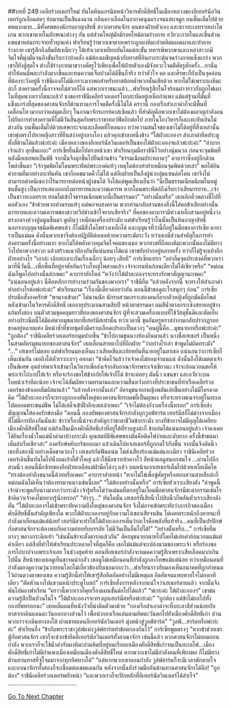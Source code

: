 ##บทที่ 249 เคลียร์วอเตอร์ใหม่
บันไดหินแกรนิตหน้าวิหารศักดิ์สิทธิ์ในเมืองหลวงของอีเทอร์นัลวินเตอร์ถูกเลือดสดๆ ย้อมจนเป็นสีแดงฉาน กลิ่นคาวเลือดในอากาศฉุนแรงจนแสบจมูก
บนพื้นเต็มไปด้วยศพมากมาย...มีทั้งศพของนักรบอาญาสิทธิ์ สาวกศาสนจักร คนของฝ่ายตัวเอง และชาวทะเลทรายเผ่าโมเกน พวกเขาตายในลักษณะต่างๆ กัน แต่ส่วนใหญ่มักมีรอยไหม้ตามร่างกาย อวัยวะภายในและชิ้นส่วนแขนขาหล่นกระจายทั่วทุกแห่ง ฟาเรียนรู้ว่าพวกเขาตายเพราะถูกผงหิมะอำมหิตแผดเผาและทำลายร่างกาย
เขารู้สึกถึงสัมผัสเหนียวๆ ใต้เท้าเวลาเหยียบบันไดแต่ละขั้น ทหารพิพากษาและเหล่าสาวกมีจิตใจที่มุ่งมั่นจนถึงขั้นเรียกว่าบ้าคลั่ง แม้ต้องเผชิญหน้ากับทาสที่กินยากระตุ้นจนร่างกายแข็งแกร่ง พวกเขาก็ยังสู้สุดใจ ต่างใช้ร่างกายมาขวางศัตรูไว้เพียงเพื่อให้ฝ่ายตัวเองมีจังหวะโจมตีศัตรูสักครั้ง...ยานั่นทำให้คนมีพละกำลังมากขึ้นและทนความเจ็บปวดได้ดีขึ้นก็จริง ทว่าหัวใจ คอ และศีรษะก็ยังเป็นจุดอ่อนที่ต้องระวังอยู่ดี ราชินีเองก็ไม่มีเกราะมากพอสำหรับทาสต้อยต่ำพวกนั้นเสียด้วย
หากไม่ใช่เพราะผงหิมะล่ะก็ สงครามครั้งนี้อาจจบไม่สวยก็ได้
แต่พวกเราชนะแล้ว...ฟาเรียนรู้สึกในใจร้อนผ่าวราวกับถูกไฟเผา ในที่สุดพวกเราก็ชนะแล้ว! ธงของราชินีเคลียร์วอเตอร์โบกสะบัดอยู่เหนือกำแพง แม้แต่ฐานที่มั่นที่แข็งแกร่งที่สุดของศาสนจักรก็ต้านทานการโจมตีครั้งนี้ไม่ได้ คราวนี้ กองเรือสำเภาดำก็จะมีพื้นที่เคลื่อนไหวมากกว่าแค่มุมเล็กๆ ในอาณาจักรเกรย์คาสเซิลแล้ว ที่สำคัญคือพวกเขาไม่ต้องผลาญกำลังคนไปกับการทำสงครามที่ไม่มีวันสิ้นสุดกับพระราชาทอว์ฟิคอีกต่อไป
ภายในโถงวิหารก็เละเทะยับเยินไม่ต่างกัน บนพื้นเต็มไปด้วยเศษกระจกและเลือดที่ไหลนอง ทว่าความสนใจของเขาไม่ได้อยู่ที่สิ่งเหล่านั้น เขาพุ่งตรงไปหาหญิงสาวที่ยืนสง่าอยู่กลางโถง แล้วคุกเข่าลงหนึ่งข้าง “ใต้ฝ่าละอองฯ สำเภาดำยึดประตูทั้งสี่ด้านได้แล้วพ่ะย่ะค่ะ เมืองหลวงของอีเทอร์นัลวินเตอร์เป็นของใต้ฝ่าละอองฯแล้วพ่ะย่ะค่ะ”
“ลำบากเจ้าแล้ว ลุกขึ้นเถอะ” การ์เซียยื่นมือไปตรงหน้าเขา
ฟาเรียนกุมมือราชินีไว้อย่างนุ่มนวล ก่อนจะจุมพิตที่หลังมือเธอพอเป็นพิธี จากนั้นจึงลุกขึ้นไปยืนด้านข้าง
“ธรรมเนียมประหลาดๆ” คาบาราซึ่งอยู่อีกด้านโพล่งขึ้นมา “เจ้าจุมพิตไม่โดนพระหัตถ์พระองค์แท้ๆ เหตุใดต้องทำท่าเหมือนจุมพิตด้วยเล่า”
พอได้ยินคำถามที่มาอย่างกะทันหัน เขาก็อดขมวดคิ้วไม่ได้ แต่อีกฝ่ายเป็นถึงผู้นำกลุ่มแซนด์สโตน เขาจึงไม่สามารถตำหนิเธอว่าไร้มารยาทต่อหน้าฝูงชนได้ จึงได้แต่พูดเสียงเย็นว่า “นี่เป็นธรรมเนียมนิยมในหมู่ชนชั้นสูง เป็นการแสดงออกถึงมารยาทและความเคารพ หากโดนพระหัตถ์ถึงเรียกว่าเสียมารยาท...เจ้าเป็นชาวทะเลทราย ย่อมไม่เข้าใจธรรมเนียมพวกนี้เป็นธรรมดา”
“อย่างนั้นหรือ” เธอเลิกคิ้วพลางชี้ไปที่คอตัวเอง “ข้าช่วยพวกท่านรบแท้ๆ แต่พอจบสงคราม พวกท่านกลับสวมของสิ่งนี้ใส่คอข้าเสียอย่างนั้น มารยาทและความเคารพของชาวทวีปช่างเข้าใจยากเสียจริง”
ที่คอของคาบารามีห่วงเหล็กสวมอยู่หนึ่งวง ตรงกลางห่วงปูดนูนขึ้นมา ดูเผินๆ เหมือนเครื่องประดับ แต่ฟาเรียนรู้ว่าในนั้นเป็นหินอาญาสิทธิ์ นอกจากกุญแจชนิดพิเศษแล้ว ก็ไม่มีสิ่งใดไขห่วงเหล็กได้ และกุญแจที่ว่านี้ก็อยู่ในมือของการ์เซีย คาบาราเป็นแม่มด ดังนั้นพวกเขาจึงต้องปฏิบัติต่อเธอด้วยความระมัดระวัง ทว่าเธอมีส่วนสำคัญในการทำสงครามครั้งนี้อย่างมาก หากไม่ได้พลังควบคุมจิตใจคนของเธอ พวกทาสที่ถือผงหิมะพวกนั้นคงไม่มีทางวิ่งไปหาพวกสาวก แล้วสร้างแนวป้องกันที่แน่นหนาได้แน่ เขาขยับปากอยู่หลายครั้ง ทว่าก็ไม่รู้จะแย้งอีกฝ่ายอย่างไร
“เอาล่ะ เลิกทะเลาะกันเรื่องเล็กๆ น้อยๆ เสียที” การ์เซียแทรก “อย่าลืมจุดประสงค์ที่พวกเรามาที่นี่วันนี้...เพื่อพื้นที่อยู่อาศัยอันกว้างใหญ่ไพศาลแล้ว เจ้าจะทนหินก้อนเดียวไม่ได้เชียวหรือ”
“หม่อมฉันก็พูดไปอย่างนั้นล่ะเพคะ” คาบารายักไหล่ “หวังว่าใต้ฝ่าละอองฯจะทรงรักษาสัญญานะเพคะ”
“แน่นอนอยู่แล้ว นี่คือหลักการทำงานร่วมกันของพวกเรา” ราชินียิ้ม
“แล้วหลังจากนี้ จะทรงให้สำเภาดำทำอย่างไรต่อพ่ะย่ะค่ะ” ฟาเรียนถาม
“เรื่องนี้เดี๋ยวค่อยว่ากัน ตอนนี้ข้าขอดูอะไรสนุกๆ ก่อน” การ์เซียปรบมือสั่งองครักษ์ “พานางเข้ามา”
ไม่นานนัก นักรบสวมเกราะสองคนก็ลากตัวหญิงที่ถูกมัดมือไพล่หลังเข้ามาในวิหารศักดิ์สิทธิ์
เธออายุประมาณสามสิบปี หน้าตาธรรมดา ผมสีน้ำตาลกระเซิงสยายอยู่ข้างแก้มทั้งสอง บนตัวสวมชุดคลุมยาวสีทองของศาสนจักร ผู้ที่จะสวมเครื่องแบบที่ใช้วัสดุชั้นดีและตัดเย็บอย่างประณีตนี้ได้มีแค่พวกมุขนายกที่เฮอร์มีสเท่านั้น ทว่าเวลานี้ ชุดอันหรูหราสง่างามกลับปรากฏรอยขาดอยู่หลายแห่ง มิหนำซ้ำที่ชายชุดยังมีคราบเลือดเปรอะเป็นดวงๆ
“คนผู้นี้คือ...มุขนายกหรือพ่ะย่ะค่ะ”
“ถูกต้อง” ราชินีเคลียร์วอเตอร์ยกมุมปากขึ้น “ข้าไปถามขุนนางท้องถิ่นมาแล้ว นางชื่อเฮเธอร์ เป็นหนึ่งในสามอัครมุขนายกของศาสนจักร” เธอเลื่อนสายตาไปที่อีกฝ่าย “ว่าอย่างไรเล่า ข้าพูดไม่ผิดกระมัง”
“...” เฮเธอร์ไม่ตอบ แต่ฟาเรียนมองเห็นแววเสียดสีและเย้ยหยันที่ฉายอยู่ในตาเธอ
แน่นอนว่าการ์เซียก็เห็นเช่นกัน เธอถึงได้หัวเราะเบาๆ ออกมา “ข้าคิดไว้แล้วว่าเจ้าคงไม่ยอมจำนนแน่ ดังนั้นถึงได้เมตตาเจ้าเป็นพิเศษ อุตส่าห์พาเจ้าเข้ามาในวิหารเพื่อส่งเจ้ากลับอาณาจักรพระเจ้าเชียวนะ เจ้าจะอ้อนวอนขอให้พระเจ้าไถ่บาปให้เจ้า หรือจะร้องขอให้ข้าอภัยให้เจ้าก็ได้ ข้าจะค่อยๆ ตัดนิ้ว แขนขา และอวัยวะบนใบหน้าเจ้าทีละน้อย เจ้าจะได้สัมผัสความทรมานและความสิ้นหวังอย่างที่ประชาชนที่ท่าเรือเคลียร์วอเตอร์ของข้าเคยสัมผัสมาแล้ว”
“แล้วหลังจากนั้นเล่า” อัครมุขนายกหญิงพลันเอ่ยขึ้นอย่างไม่มีใครคาดคิด “ใต้ฝ่าละอองฯก็จะทรงถูกกองทัพใหญ่ของศาสนจักรบดขยี้เป็นผุยผง หรือจะทรงพเนจรอยู่ในทะเลไปตลอดพระชนม์ชีพ ไม่ได้เสด็จเข้าฝั่งอีกเลยเล่าเพคะ”
“เจ้าไม่ต้องกังวลเรื่องนี้หรอก” การ์เซียส่งสัญญาณให้องครักษ์ลงมือ “ตอนนี้ กองทัพของศาสนจักรกำลังบุกวูลฟ์ฮาร์ต เฮอร์มีสก็ไม่ต่างจากเมืองที่ไม่มีการป้องกันนั่นล่ะ ข้าว่าเรื่องนี้น่าจะสำคัญกว่าชะตาชีวิตข้ากระมัง บางทีข้าอาจไม่มีบุญได้เหยียบเมืองศักดิ์สิทธิ์ใหม่ แต่ถ้าเป็นเมืองศักดิ์สิทธิ์เก่าที่อยู่ใต้ที่ราบสูงล่ะก็ ข้าถล่มได้แน่นอนอยู่แล้ว เจ้าคงเคยได้ยินเรื่องน้ำในแม่น้ำดำมาบ้างกระมัง คุณสมบัติพิเศษของมันคือติดไฟง่ายและดับยาก ครั้งนี้ข้าขนมาเต็มลำเรือเชียวล่ะ”
องครักษ์หยิบกริชออกมา แล้วเดินไปหาเฮเธอร์ที่ถูกกดไว้กับพื้น จากนั้นจึงตัดนิ้วเธอทิ้งสองนิ้วอย่างเด็ดขาดว่องไว
เฮเธอร์กัดฟันแน่น ไม่ส่งเสียงร้องแม้แต่แอะเดียว
ราชินีเคลียร์วอเตอร์เดินขึ้นบันไดไปนั่งบนเก้าอี้ตัวใหญ่ แล้วใช้มือขวาเท้าคางไว้ สีหน้าแลดูสนอกสนใจ
...ผ่านไปอีกสามนิ้ว ตอนนี้มือซ้ายของอีกฝ่ายเหลือแต่ฝ่ามือโล่งๆ แล้ว บนหน้าผากเฮเธอร์เต็มไปด้วยเหงื่อเม็ดโต
“ทรงต้องทำถึงขนาดนี้ด้วยหรือเพคะ” คาบาราส่ายหน้า “หากไม่ใช่เพื่อขู่ศัตรูหรือสอบสวนสายสืบล่ะก็ หม่อมฉันไม่เห็นว่าต้องทรมานนางเช่นนี้เลย”
“ไม่ต้องอย่างนั้นหรือ” การ์เซียหัวเราะเสียงดัง “คำพูดนี้เจ้าน่าจะพูดกับนางมากกว่ากระมัง เจ้ารู้หรือไม่ว่าแม่มดที่ตกอยู่ในเงื้อมมือศาสนจักรมีชะตากรรมเช่นไร ข้าคิดว่าเจ้าคงไม่อยากรู้นักหรอก”
“ฮ่าๆๆ...” ทันใดนั้น เฮเธอร์ที่เสียนิ้วไปสิบนิ้วก็พลันหัวเราะเสียงดังลั่น “ใต้ฝ่าละอองฯไม่เข้าพระทัยความยิ่งใหญ่ของศาสนจักร จึงไม่อาจเข้าพระทัยว่าภารกิจของเมืองศักดิ์สิทธิ์นั้นสำคัญเพียงใด พวกใต้ฝ่าละอองฯอยู่กับความโง่เขลาเสียจนชิน ไม่เคยตระหนักถึงหายนะที่กำลังมาเยือนแม้แต่น้อย! เฮอร์มีสจะทำให้ใต้ฝ่าละอองฯเห็นว่าอะไรคือพลังที่แท้จริง...คนที่เป็นปรปักษ์กับศาสนจักรจะต้องพบกับความย่อยยับบรรลัย ไม่มีวันเป็นอื่นไปได้!”
“อย่างนั้นหรือ...” การ์เซียยิ้มบางๆ พลางกระดิกเท้า “เช่นนั้นข้าจะตั้งตารอแล้วกัน”
อัครมุขนายกตายไปโดยไม่เอ่ยคำอ้อนวอนแม้แต่คำเดียว แต่สิ่งที่ทำให้ฟาเรียนประหลาดใจที่สุดก็คือ เธอไม่แม้แต่จะเปล่งนามของพระเจ้า หรือร้องขอการไถ่บาปจากพระเจ้าเลย ในช่วงสุดท้าย ตอนที่เฮเธอร์กำลังจะหมดความรู้สึกเพราะเสียเลือดมากเกินไปนั้น สีหน้าของเธอดูเย็นชาจนน่ากลัว เธอดูไม่เหมือนคนที่กำลังถูกลงโทษแม้แต่น้อย ทว่าเหมือนคนที่กำลังมองดูความวุ่นวายบนโลกไม่เกี่ยวข้องกับเธอมากกว่า...ฟาเรียนราวกับมองเห็นอนาคตที่ถูกกำหนดไว้ผ่านดวงตาของเธอ
ความรู้สึกนี้ทำให้เขารู้สึกอึดอัดอย่างไม่มีเหตุผล อึดอัดจนแทบหายใจไม่ออกทีเดียว
“ตัดหัวนางไปแขวนหน้าประตูโบสถ์” การ์เซียสั่งการหลังจากแน่ใจว่าเฮเธอร์ตายแล้ว จากนั้นจึงหันไปมองฟาเรียน “คราวนี้พวกเราก็คุยเรื่องแผนขั้นต่อไปได้แล้ว”
“พ่ะย่ะค่ะ ใต้ฝ่าละอองฯ” เขาข่มความรู้สึกปั่นป่วนในใจ “ใต้ฝ่าละอองฯจะทรงบุกเฮอร์มีสหรือพ่ะย่ะค่ะ”
“ถูกต้อง แต่ข้าไม่ยกไปทั้งกองทัพหรอกนะ” เธอคลี่แผนที่หนังวัวที่นำติดตัวมาด้วย “กองเรือสำเภาดำจะทิ้งกะลาสีส่วนน้อยกับทาสจากดินแดนตะวันออกบางส่วนไว้ เพื่อนำกองเรือแล่นตามทิศตะวันตกไปยังเมืองศักดิ์สิทธิ์เก่า ส่วนพวกเราจะเดินทางลงใต้ ผ่านชายแดนอีเทอร์นัลวินเตอร์ มุ่งหน้าสู่วูลฟ์ฮาร์ต”
“วูลฟ์...ฮาร์ตหรือพ่ะย่ะค่ะ” ฟาเรียนอึ้ง
“ข้ากับพระราชาวูล์ฟแห่งวูล์ฟฮาร์ตทำข้อตกลงกันไว้” การ์เซียพูดตรงๆ “หากข้าช่วยเขาสู้กับศาสนจักร เขาก็จะช่วยข้ายึดอีเทอร์นัลวินเตอร์ทั้งอาณาจักร เช่นนี้แล้ว หากศาสนจักรไม่ยอมถอนกำลัง พวกเราก็จะใช้น้ำดำกับผงหิมะอำมหิตที่อยู่บนเรือเผาเมืองศักดิ์สิทธิ์เก่าจนเป็นทะเลไฟ...เมืองศักดิ์สิทธิ์เก่าไม่มีกำแพงเมืองเหมือนเมืองศักดิ์สิทธิ์ใหม่ หากพวกเขาไม่มีกำลังคนที่เพียงพอ ก็ไม่มีทางต้านทานทาสที่จู่โจมมาจากทุกทิศทางได้”
“แต่หากพวกเขาถอนกำลัง วูล์ฟฮาร์ตก็จะมีเวลาพักหายใจ และอาณาจักรทั้งสองก็จะเชื่อมต่อเขตแดนกัน หลังจากนั้นยังร่วมมือกันต้านทานศาสนจักรได้อีก!
“ถูกต้อง” ราชินีเคลียร์วอเตอร์พยักหน้า “และพวกเราก็จะปักหลักที่อีเทอร์นัลวินเตอร์ได้สำเร็จ”
........................................




[Go To Next Chapter]( ./162.md)